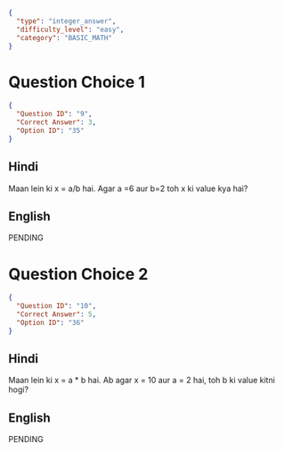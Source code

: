 ```json
{
  "type": "integer_answer",
  "difficulty_level": "easy",
  "category": "BASIC_MATH"
}
```

# Question Choice 1
```json
{
  "Question ID": "9",
  "Correct Answer": 3,
  "Option ID": "35"
}
```

## Hindi
Maan lein ki x = a/b hai. Agar a =6 aur b=2 toh x ki value kya hai?

## English
PENDING

# Question Choice 2
```json
{
  "Question ID": "10",
  "Correct Answer": 5,
  "Option ID": "36"
}
```

## Hindi
Maan lein ki x = a * b hai. Ab agar x = 10 aur a = 2 hai, toh b ki value kitni hogi?

## English
PENDING
